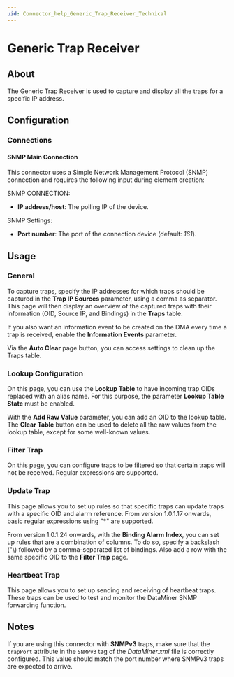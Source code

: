 ```yaml
---
uid: Connector_help_Generic_Trap_Receiver_Technical
---
```


# Generic Trap Receiver

## About

The Generic Trap Receiver is used to capture and display all the traps for a specific IP address.

## Configuration

### Connections

#### SNMP Main Connection

This connector uses a Simple Network Management Protocol (SNMP) connection and requires the following input during element creation:

SNMP CONNECTION:

- **IP address/host**: The polling IP of the device.

SNMP Settings:

- **Port number**: The port of the connection device (default: *161*).

## Usage

### General

To capture traps, specify the IP addresses for which traps should be captured in the **Trap IP Sources** parameter, using a comma as separator. This page will then display an overview of the captured traps with their information (OID, Source IP, and Bindings) in the **Traps** table.

If you also want an information event to be created on the DMA every time a trap is received, enable the **Information Events** parameter.

Via the **Auto Clear** page button, you can access settings to clean up the Traps table.

### Lookup Configuration

On this page, you can use the **Lookup Table** to have incoming trap OIDs replaced with an alias name. For this purpose, the parameter **Lookup Table State** must be enabled.

With the **Add Raw Value** parameter, you can add an OID to the lookup table. The **Clear Table** button can be used to delete all the raw values from the lookup table, except for some well-known values.

### Filter Trap

On this page, you can configure traps to be filtered so that certain traps will not be received. Regular expressions are supported.

### Update Trap

This page allows you to set up rules so that specific traps can update traps with a specific OID and alarm reference. From version 1.0.1.17 onwards, basic regular expressions using "\*" are supported.

From version 1.0.1.24 onwards, with the **Binding Alarm Index**, you can set up rules that are a combination of columns. To do so, specify a backslash ("\\) followed by a comma-separated list of bindings. Also add a row with the same specific OID to the **Filter Trap** page.

### Heartbeat Trap

This page allows you to set up sending and receiving of heartbeat traps. These traps can be used to test and monitor the DataMiner SNMP forwarding function.

## Notes

If you are using this connector with **SNMPv3** traps, make sure that the `trapPort` attribute in the `SNMPv3` tag of the *DataMiner.xml* file is correctly configured. This value should match the port number where SNMPv3 traps are expected to arrive.
